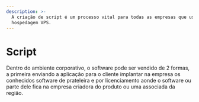 ```yaml
---
description: >-
  A criação de script é um processo vital para todas as empresas que usam
  hospedagem VPS.
---
```


# Script

  Dentro do ambiente corporativo, o software pode ser vendido de 2 formas, a primeira enviando a aplicação para o cliente implantar na empresa os conhecidos software de prateleira e por licenciamento aonde o software ou parte dele fica na empresa criadora do produto ou uma associada da região.

